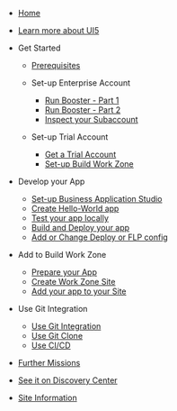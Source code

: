 <!-- docs/_sidebar.md -->

- [Home](/)

- [Learn more about UI5](pages/1_discover/2_learn_ui5.md)

- Get Started

    - [Prerequisites](pages/2_setup_ea/1_prereq_e_account.md)

  - Set-up Enterprise Account

    - [Run Booster - Part 1](pages/2_setup_ea/2_booster_step_1.md)
    - [Run Booster - Part 2](pages/2_setup_ea/3_booster_step_234.md)
    - [Inspect your Subaccount](pages/2_setup_ea/4_booster_check_subacc.md)

  - Set-up Trial Account

    - [Get a Trial Account](pages/2_setup_trial/1_get_trial.md)
    - [Set-up Build Work Zone](pages/2_setup_trial/4_setup_workzone.md)

- Develop your App

  - [Set-up Business Application Studio](pages/3_develop/1_setup_bas.md)
  - [Create Hello-World app](pages/3_develop/2_create_app.md)
  - [Test your app locally](pages/3_develop/3_test_app_local.md)
  - [Build and Deploy your app](pages/3_develop/4_build_mta.md)
  - [Add or Change Deploy or FLP config](pages/3_develop/0_1_1_add_flp.md)

- Add to Build Work Zone

  - [Prepare your App](pages/4_workzone/5_prepare_launchpad.md)
  - [Create Work Zone Site](pages/4_workzone/6_create_launchpad_site.md)
  - [Add your app to your Site](pages/4_workzone/7_addapp_to_launchpad.md)

- Use Git Integration

  - [Use Git Integration](pages/5_git/5_1_usegit.md)
  - [Use Git Clone](pages/5_git/5_2_gitclone.md)
  - [Use CI/CD](pages/5_git/5_3_cicd.md)


- [Further Missions](pages/6_complete/1_further_readings_missions.md)
- [See it on Discovery Center](https://discovery-center.cloud.sap/missiondetail/3585/)
- [Site Information](_footer.md)

